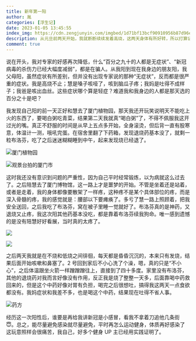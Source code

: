 ```yaml
---
title: 新年第一阳
author: 胤
categories: [浮生记]
date: 2023-01-05 13:45:55
index_img: https://cdn.zengjunyin.com/imgbed/1d71bf13bcf90910956b87d96e27990c9f222ce8.jpg/cover
description: 从元旦前两天开始，我就断断续续发着高烧，这两天身体有所好转，所以打算记录一下这次阳的全部过程。
comment: true
---
```


说在开头，我对专家的好感再次降低，什么“百分之九十的人都是无症状”、“新冠病毒的杀伤力已经大幅度减弱”，都是在骗人。从我阳到现在我身边的朋友阳，我父母阳，虽然症状有所差别，但并没有出现专家说的那种“无症状”，反而都是很严重的症状。我是高烧不止；慧是嗓子咳哑了，咳到脑瓜子疼；我妈是吐得不成样子；我爸是咳出血丝。这些症状哪个算是轻症？难道我和我身边的人都是那天选的百分之十是吧？

我发现自己阳的前一天正好和慧去了厦门植物园，那天我还开玩笑说明天不能吃上火的东西了，要喝白粥吃青菜，结果第二天我就真“喝白粥”了，不得不佩服我这开过光的嘴。真正不舒服的时间是从早上五点多开始，全身滚烫，但后背一直有股寒意，体温计一测，哦吼完蛋。在宿舍里翻了下药箱，发现退烧药基本没了，就剩一粒布洛芬，吃了之后迷迷糊糊睡到中午，起来发现烧已经退了。

![厦门植物园](https://cdn.zengjunyin.com/imgbed/cd74267d4a08022ee8e19d7eda7c5d80d34eebff.jpg/post)

![观景台拍的厦门市](https://cdn.zengjunyin.com/imgbed/11f0babe172580424530cf5de5a4d9c9cc588baa.jpg/post)

这时我还没有意识到问题的严重性，因为自己平时经常锻炼，以为病就这么过去了。之后陪慧去了厦门博物馆，这一路上才是噩梦的开始。不管是坐着还是站着，或者是走着，我的身体都像要散架了一样疼，这种疼不是某个具体部位的疼，而是深入骨髓的疼，我的感觉就是：腰部以下要瘫痪了。多亏了慧一路上照顾着，把我安全送回，之后我吃了布洛芬，窝在被子里睡一觉就好了。布洛芬真的是神药，又退烧又止疼，我这次阳其他药基本没吃，都是靠着布洛芬续我狗命。唯一感到遗憾的是没有陪慧好好看展，当时真的太疼了。

![](https://cdn.zengjunyin.com/imgbed/e2f1bd0e3e8bd54970a1679470ae023f6429795f.jpg/post)

![](https://cdn.zengjunyin.com/imgbed/699419a3e664cbb0b5a98756761c539ce0eadf16.jpg/post)

之后两天我就是在不烧和低烧之间徘徊，每天都是昏昏沉沉的，本来只有发烧，结果后面开始咳嗽和鼻塞了。2 号回到家后不小心洗了个澡，嗯，真的只是“不小心”，之后体温跟坐火箭一样蹭蹭蹭往上，直接到了四十多度。家里没有布洛芬，其他的退烧药对我而言好像没有作用，反正我是烧了整整一天多，后面靠喝中药救回来的，但是这个中药好像对胃有负担，喝完之后很想吐，搞得我这两天一点食欲都没有。我妈症状和我差不多，也是喝这个中药，结果现在吐得不省人事。

![药方](https://cdn.zengjunyin.com/imgbed/d0ba5beb1a35ca6e3d9abf63d2fa0681c8b7a081.jpg/post)

经历这一次阳性后，谁要是再给我讲新冠是小感冒，看我不拿着刀追他几条街😇。总之，能尽量避免感染就尽量避免，平时再怎么运动健身，体质再好感染了这玩意照样会很痛苦，我自己，好多个健身 UP 主已经用实践证明了。